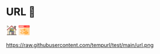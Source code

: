 # URL :link:

[<img src="https://raw.githubusercontent.com/tempurl/test/main/online-lernen.png" width="30" />](https://shrib.com) [<img src="https://raw.githubusercontent.com/tempurl/test/main/url.png" width="30" />](https://shrib.com)


https://raw.githubusercontent.com/tempurl/test/main/url.png

